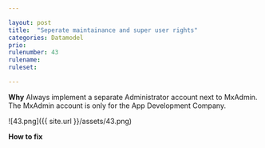 ```yaml
---

layout: post
title:  "Seperate maintainance and super user rights"
categories: Datamodel
prio: 
rulenumber: 43
rulename: 
ruleset: 

---
```


**Why**
Always implement a separate Administrator account next to MxAdmin. The MxAdmin account is only for the App Development Company. 

![43.png]({{ site.url }}/assets/43.png)

**How to fix**
